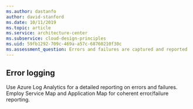 ```yaml
---
ms.author: dastanfo
author: david-stanford
ms.date: 10/11/2019
ms.topic: article
ms.service: architecture-center
ms.subservice: cloud-design-principles
ms.uid: 59fb1292-709c-469a-a57c-68760210f30c
ms.assessment_question: Errors and failures are captured and reported
---
```

## Error logging

Use Azure Log Analytics for a detailed reporting on errors and failures. Employ Service Map and Application Map for coherent error/failure reporting.
